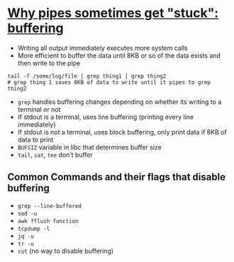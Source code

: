 # [Why pipes sometimes get "stuck": buffering](https://jvns.ca/blog/2024/11/29/why-pipes-get-stuck-buffering/)

* Writing all output immediately executes more system calls
* More efficient to buffer the data until 8KB or so of the data exists and then write to the pipe

```
tail -f /some/log/file | grep thing1 | grep thing2
# grep thing 1 saves 8KB of data to write until it pipes to grep thing2
```

* `grep` handles buffering changes depending on whether its writing to a terminal or not
* If stdout is a terminal, uses line buffering (printing every line immediately)
* If stdout is not a terminal, uses block buffering, only print data if 8KB of data to print
* `BUFSIZ` variable in libc that determines buffer size
* `tail`, `cat`, `tee` don’t buffer

## Common Commands and their flags that disable buffering

* `grep --line-buffered`
* `sed -u`
* `awk fflush function`
* `tcpdump -l`
* `jq -u`
* `tr -u`
* `cut` (no way to disable buffering)
